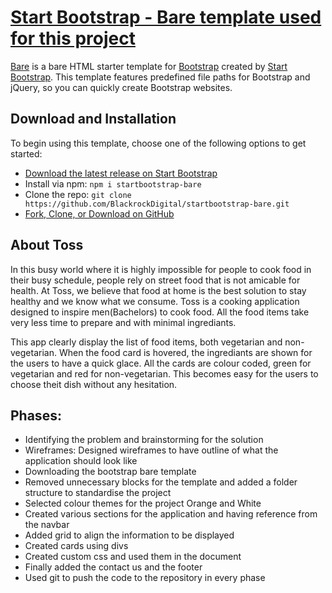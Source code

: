 # [Start Bootstrap - Bare template used for this project](https://startbootstrap.com/template-overviews/bare/)

[Bare](http://startbootstrap.com/template-overviews/bare/) is a bare HTML starter template for [Bootstrap](http://getbootstrap.com/) created by [Start Bootstrap](http://startbootstrap.com/). This template features predefined file paths for Bootstrap and jQuery, so you can quickly create Bootstrap websites.

## Download and Installation

To begin using this template, choose one of the following options to get started:
* [Download the latest release on Start Bootstrap](https://startbootstrap.com/template-overviews/bare/)
* Install via npm: `npm i startbootstrap-bare`
* Clone the repo: `git clone https://github.com/BlackrockDigital/startbootstrap-bare.git`
* [Fork, Clone, or Download on GitHub](https://github.com/BlackrockDigital/startbootstrap-bare)

## About Toss

In this busy world where it is highly impossible for people to cook food in their busy schedule, people rely on street food that is not amicable for health. At Toss, we believe that food at home is the best solution to stay healthy and we know what we consume. Toss is a cooking application designed to inspire men(Bachelors) to cook food. All the food items take very less time to prepare and with minimal ingrediants.

This app clearly display the list of food items, both vegetarian and non-vegetarian. When the food card is hovered, the ingrediants are shown for the users to have a quick glace. All the cards are colour coded, green for vegetarian and red for non-vegetarian. This becomes easy for the users to choose theit dish without any hesitation. 

## Phases:
* Identifying the problem and brainstorming for the solution
* Wireframes: Designed wireframes to have outline of what the application should look like
* Downloading the bootstrap bare template
* Removed unnecessary blocks for the template and added a folder structure to standardise the project
* Selected colour themes for the project Orange and White
* Created various sections for the application and having reference from the navbar
* Added grid to align the information to be displayed
* Created cards using divs
* Created custom css and used them in the document
* Finally added the contact us and the footer
* Used git to push the code to the repository in every phase

